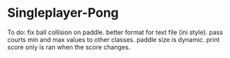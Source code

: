 # Singleplayer-Pong

To do:
fix ball collision on paddle.
better format for text file (ini style).
pass courts min and max values to other classes.
paddle size is dynamic.
print score only is ran when the score changes.

